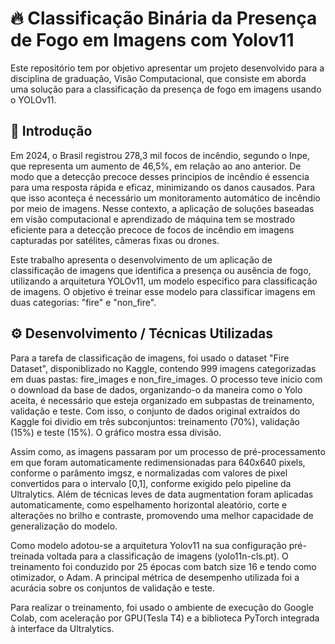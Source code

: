 # 🔥 Classificação Binária da Presença de Fogo em Imagens com Yolov11
Este repositório tem por objetivo apresentar um projeto desenvolvido para a disciplina de graduação, Visão Computacional, que consiste em aborda uma solução para a classificação da presença de fogo em imagens usando o YOLOv11.

## 📌 Introdução
Em 2024, o Brasil registrou 278,3 mil focos de incêndio, segundo o Inpe, que representa um aumento de 46,5%, em relação ao ano anterior. De modo que a detecção precoce desses principios de incêndio é essencia para uma resposta rápida e eficaz, minimizando os danos causados. Para que isso aconteça é necessário um monitoramento automático de incêndio por meio de imagens. Nesse contexto, a aplicação de soluções baseadas em visão computacional e aprendizado de máquina tem se mostrado eficiente para a detecção precoce de focos de incêndio em imagens capturadas por satélites, câmeras fixas ou drones.

Este trabalho apresenta o desenvolvimento de um aplicação de classificação de imagens que identifica a presença ou ausência de fogo, utilizando a arquitetura YOLOv11, um modelo especifico para classificação de imagens. O objetivo é treinar esse modelo para classificar imagens em duas categorias: "fire" e "non_fire".

## ⚙️ Desenvolvimento / Técnicas Utilizadas
Para a tarefa de classificação de imagens, foi usado o dataset "Fire Dataset", disponiblizado no Kaggle, contendo 999 imagens categorizadas em duas pastas: fire_images e non_fire_images. O processo teve inicio com o download da base de dados, organizando-o da maneira como o Yolo aceita, é necessário que esteja organizado em subpastas de treinamento, validação e teste. Com isso, o conjunto de dados original extraídos do Kaggle foi dividio em três subconjuntos: treinamento (70%), validação (15%) e teste (15%). O gráfico mostra essa divisão.

Assim como, as imagens passaram por um processo de pré-processamento em que foram automaticamente redimensionadas para 640x640 pixels, conforme o parâmento imgsz, e normalizadas com valores de pixel convertidos para o intervalo [0,1], conforme exigido pelo pipeline da Ultralytics. Além de técnicas leves de data augmentation foram aplicadas automaticamente, como espelhamento horizontal aleatório, corte e alterações no brilho e contraste, promovendo uma melhor capacidade de generalização do modelo.

Como modelo adotou-se a arquitetura Yolov11 na sua configuração pré-treinada voltada para a classificação de imagens (yolo11n-cls.pt). O treinamento foi conduzido por 25 épocas com batch size 16 e tendo como otimizador, o Adam. A principal métrica de desempenho utilizada foi a acurácia sobre os conjuntos de validação e teste.

Para realizar o treinamento, foi usado o ambiente de execução do Google Colab, com aceleração por GPU(Tesla T4)	 e a biblioteca PyTorch integrada à interface da Ultralytics.
